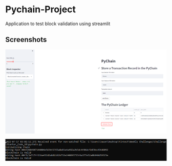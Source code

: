 # Pychain-Project
 Application to test block validation using streamlit

## Screenshots

![](Images/pychain_ide.PNG)

![](Images/pychain_validation.PNG)

